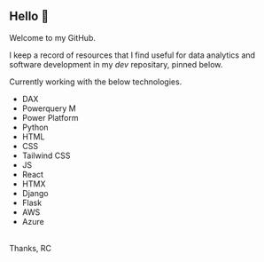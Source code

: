 ## Hello 👋

Welcome to my GitHub.

I keep a record of resources that I find useful for data analytics and software development in my *dev* repositary, pinned below.

Currently working with the below technologies.

* DAX
* Powerquery M
* Power Platform
* Python
* HTML
* CSS
* Tailwind CSS
* JS
* React
* HTMX
* Django
* Flask
* AWS
* Azure


<br>
Thanks,
RC
